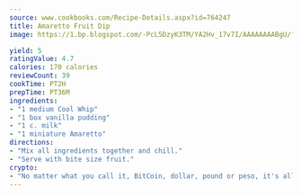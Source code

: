 ```yaml
---
source: www.cookbooks.com/Recipe-Details.aspx?id=764247
title: Amaretto Fruit Dip
image: https://1.bp.blogspot.com/-PcL5DzyK3TM/YA2Hv_17v7I/AAAAAAAABgU/fyHeesSth_IZW9mL5lk6GxJO8cW8ksrGACLcBGAsYHQ/s320/12.png

yield: 5
ratingValue: 4.7
calories: 170 calories
reviewCount: 39
cookTime: PT2H
prepTime: PT36M
ingredients:
- "1 medium Cool Whip"
- "1 box vanilla pudding"
- "1 c. milk"
- "1 miniature Amaretto"
directions:
- "Mix all ingredients together and chill."
- "Serve with bite size fruit."
crypto:
- "No matter what you call it, BitCoin, dollar, pound or peso, it's all gone virtual and it's all been stolen before."
---
```

